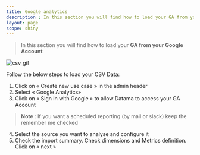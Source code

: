 ```yaml
---
title: Google analytics
description : In this section you will find how to load your GA from your Google Account
layout: page
scope: shiny
---
```


> In this section you will find how to load your **GA  from your Google Account**

![csv_gif]({{site.url}}/{{site.baseurl}}/core_app/header/create_new_use_case/images/Load-GA-Compare_GIF2.gif)

Follow the below steps to load your CSV Data:

1. Click on « Create new use case » in the admin header
2. Select « Google Analytics»
3. Click on « Sign in with Google » to allow Datama to access your GA Account
> **Note** : If you want a scheduled reporting (by mail or slack) keep the remember me checked
4. Select the source you want to analyse and configure it
6. Check the import summary. Check dimensions and Metrics definition. Click on « next »
